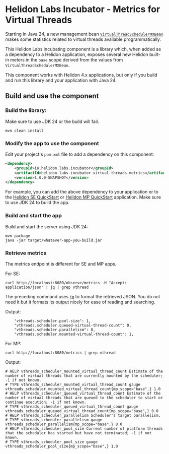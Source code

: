 # Helidon Labs Incubator - Metrics for Virtual Threads

Starting in Java 24, a new management bean [`VirtualThreadSchedulerMXBean`](https://download.java.net/java/early_access/jdk24/docs/api/jdk.management/jdk/management/VirtualThreadSchedulerMXBean.html) makes some statistics related to virtual threads available programmatically.

This Helidon Labs incubating component is a library which, when added as a dependency to a Helidon application, exposes several new Helidon built-in meters in the `base` scope derived from the values from `VirtualThreadSchedulerMXBean`. 

This component works with Helidon 4.x applications, but only if you build and run this library and your application with Java 24. 

## Build and use the component

### Build the library:
Make sure to use JDK 24 or the build will fail.
```shell
mvn clean install
```

### Modify the app to use the component
Edit your project's `pom.xml` file to add a dependency on this component:
```xml
<dependency>
    <groupId>io.helidon.labs.incubator</groupId>
    <artifactId>helidon-labs-incubator-virtual-threads-metrics</artifactId>
    <version>1.0.0-SNAPSHOT</version>
</dependency>
```
For example, you can add the above dependency to your application or to the [Helidon SE QuickStart](https://github.com/helidon-io/helidon-examples/tree/helidon-4.x/examples/quickstarts/helidon-quickstart-se) or [Helidon MP QuickStart](https://github.com/helidon-io/helidon-examples/tree/helidon-4.x/examples/quickstarts/helidon-quickstart-mp) application.
Make sure to use JDK 24 to build the app.

### Build and start the app
Build and start the server using JDK 24:
```shell
mvn package
java -jar target/whatever-app-you-build.jar
```

### Retrieve metrics

The metrics endpoint is different for SE and MP apps.

For SE:
```shell
curl http://localhost:8080/observe/metrics -H "Accept: application/json" | jq | grep vthread
```
The preceding command uses [`jq`](https://jqlang.github.io/jq/) to format the retrieved JSON. You do not need it but it formats its output nicely for ease of reading and searching.

Output:
```list
    "vthreads.scheduler.pool-size": 1,
    "vthreads.scheduler.queued-virtual-thread-count": 0,
    "vthreads.scheduler.parallelism": 8,
    "vthreads.scheduler.mounted-virtual-thread-count": 1,
```

For MP:
```shell
curl http://localhost:8080/metrics | grep vthread
```
Output:
```list
# HELP vthreads_scheduler_mounted_virtual_thread_count Estimate of the number of virtual threads that are currently mounted by the scheduler; -1 if not known.
# TYPE vthreads_scheduler_mounted_virtual_thread_count gauge
vthreads_scheduler_mounted_virtual_thread_count{mp_scope="base",} 1.0
# HELP vthreads_scheduler_queued_virtual_thread_count Estimate of the number of virtual threads that are queued to the scheduler to start or continue execution; -1 if not known.
# TYPE vthreads_scheduler_queued_virtual_thread_count gauge
vthreads_scheduler_queued_virtual_thread_count{mp_scope="base",} 0.0
# HELP vthreads_scheduler_parallelism Scheduler's target parallelism.
# TYPE vthreads_scheduler_parallelism gauge
vthreads_scheduler_parallelism{mp_scope="base",} 8.0
# HELP vthreads_scheduler_pool_size Current number of platform threads that the scheduler has started but have not terminated; -1 if not known.
# TYPE vthreads_scheduler_pool_size gauge
vthreads_scheduler_pool_size{mp_scope="base",} 1.0
```
